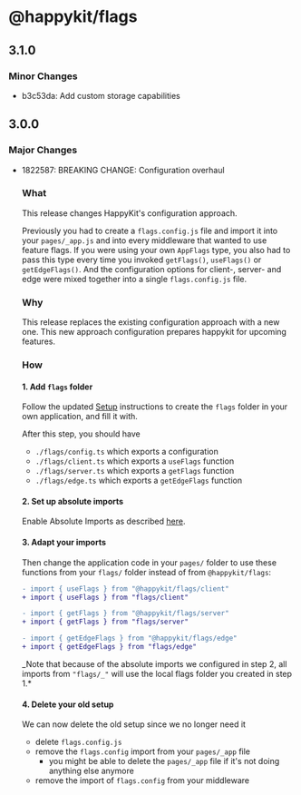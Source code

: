 # @happykit/flags

## 3.1.0

### Minor Changes

- b3c53da: Add custom storage capabilities

## 3.0.0

### Major Changes

- 1822587: BREAKING CHANGE: Configuration overhaul

  ### What

  This release changes HappyKit's configuration approach.

  Previously you had to create a `flags.config.js` file and import it into your `pages/_app.js` and into every middleware that wanted to use feature flags. If you were using your own `AppFlags` type, you also had to pass this type every time you invoked `getFlags()`, `useFlags()` or `getEdgeFlags()`. And the configuration options for client-, server- and edge were mixed together into a single `flags.config.js` file.

  ### Why

  This release replaces the existing configuration approach with a new one. This new approach configuration prepares happykit for upcoming features.

  ### How

  #### 1. Add `flags` folder

  Follow the updated [Setup](https://github.com/happykit/flags/tree/master/package#setup) instructions to create the `flags` folder in your own application, and fill it with.

  After this step, you should have

  - `./flags/config.ts` which exports a configuration
  - `./flags/client.ts` which exports a `useFlags` function
  - `./flags/server.ts` which exports a `getFlags` function
  - `./flags/edge.ts` which exports a `getEdgeFlags` function

  #### 2. Set up absolute imports

  Enable Absolute Imports as described [here](https://github.com/happykit/flags/tree/master/package#absolute-imports).

  #### 3. Adapt your imports

  Then change the application code in your `pages/` folder to use these functions from your `flags/` folder instead of from `@happykit/flags`:

  ```diff
  - import { useFlags } from "@happykit/flags/client"
  + import { useFlags } from "flags/client"
  ```

  ```diff
  - import { getFlags } from "@happykit/flags/server"
  + import { getFlags } from "flags/server"
  ```

  ```diff
  - import { getEdgeFlags } from "@happykit/flags/edge"
  + import { getEdgeFlags } from "flags/edge"
  ```

  _Note that because of the absolute imports we configured in step 2, all imports from `"flags/_"` will use the local flags folder you created in step 1.\*

  #### 4. Delete your old setup

  We can now delete the old setup since we no longer need it

  - delete `flags.config.js`
  - remove the `flags.config` import from your `pages/_app` file
    - you might be able to delete the `pages/_app` file if it's not doing anything else anymore
  - remove the import of `flags.config` from your middleware
